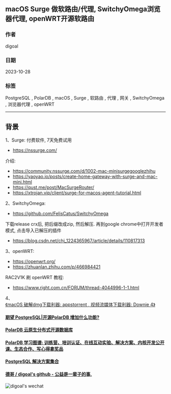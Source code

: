 ## macOS Surge 做软路由/代理, SwitchyOmega浏览器代理, openWRT开源软路由   
      
### 作者      
digoal      
      
### 日期      
2023-10-28      
      
### 标签      
PostgreSQL , PolarDB , macOS , Surge , 软路由 , 代理 , 网关 , SwitchyOmega , 浏览器代理 , openWRT        
      
----      
      
## 背景    
  
1、Surge:  付费软件, 7天免费试用   
- https://nssurge.com/   
  
介绍:   
- https://community.nssurge.com/d/1002-mac-minisurgegooglezhihu  
- https://yaoyao.io/posts/create-home-gateway-with-surge-and-mac-mini.html  
- https://qust.me/post/MacSurgeRouter/  
- https://xtrojan.vip/client/surge-for-macos-agent-tutorial.html  
  
  
2、SwitchyOmega:   
- https://github.com/FelisCatus/SwitchyOmega  
  
下载release crx后, 把后缀改成zip, 然后解压. 再到google chrome中打开开发者模式, 点击导入已解压的插件  
- https://blog.csdn.net/chj_1224365967/article/details/110817313  
  
  
3、openWRT:   
- https://openwrt.org/  
- https://zhuanlan.zhihu.com/p/466984421  
  
RAC2V1K 刷 openWRT 教程:   
- https://www.right.com.cn/FORUM/thread-4044996-1-1.html  
  
4、  
[《macOS 破解dmg下载利器: appstorrent , 视频流媒体下载利器: Downie 4》](../202305/20230522_01.md)    
   
  
  
#### [期望 PostgreSQL|开源PolarDB 增加什么功能?](https://github.com/digoal/blog/issues/76 "269ac3d1c492e938c0191101c7238216")
  
  
#### [PolarDB 云原生分布式开源数据库](https://github.com/ApsaraDB "57258f76c37864c6e6d23383d05714ea")
  
  
#### [PolarDB 学习图谱: 训练营、培训认证、在线互动实验、解决方案、内核开发公开课、生态合作、写心得拿奖品](https://www.aliyun.com/database/openpolardb/activity "8642f60e04ed0c814bf9cb9677976bd4")
  
  
#### [PostgreSQL 解决方案集合](../201706/20170601_02.md "40cff096e9ed7122c512b35d8561d9c8")
  
  
#### [德哥 / digoal's github - 公益是一辈子的事.](https://github.com/digoal/blog/blob/master/README.md "22709685feb7cab07d30f30387f0a9ae")
  
  
![digoal's wechat](../pic/digoal_weixin.jpg "f7ad92eeba24523fd47a6e1a0e691b59")
  
